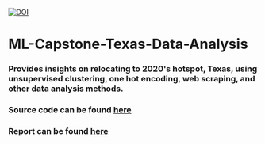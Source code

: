 [![DOI](https://zenodo.org/badge/329169434.svg)](https://zenodo.org/badge/latestdoi/329169434)
# ML-Capstone-Texas-Data-Analysis
### Provides insights on relocating to 2020's hotspot, Texas, using unsupervised clustering, one hot encoding, web scraping, and other data analysis methods. 

### Source code can be found [here](https://github.com/s-vatsal/ML-Capstone-Texas-Data-Analysis/blob/76c8f9bef2fd4e24c5e0d2c8edeb7513b37178d7/Battle%20of%20Counties_%20Texas'%20Data%20Analysis.ipynb)
### Report can be found [here](https://medium.com/swlh/insights-on-2020s-hotspot-texas-76579da46437?source=friends_link&sk=430b7ea80b5d78638ffeb9b300332551)
